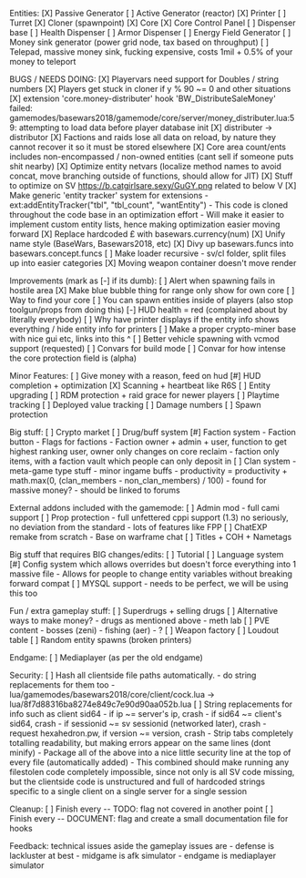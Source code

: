 Entities:
	[X] Passive Generator
	[ ] Active Generator (reactor)
	[X] Printer
	[ ] Turret
	[X] Cloner (spawnpoint)
	[X] Core
	[X] Core Control Panel
	[ ] Dispenser base
		[ ] Health Dispenser
		[ ] Armor Dispenser
	[ ] Energy Field Generator
	[ ] Money sink generator (power grid node, tax based on throughput)
	[ ] Telepad, massive money sink, fucking expensive, costs 1mil + 0.5% of your money to teleport

BUGS / NEEDS DOING:
	[X] Playervars need support for Doubles / string numbers
	[X] Players get stuck in cloner if y % 90 ~= 0 and other situations
	[X] extension 'core.money-distributer' hook 'BW_DistributeSaleMoney' failed: gamemodes/basewars2018/gamemode/core/server/money_distributer.lua:59: attempting to load data before player database init
	[X] distributer -> distributor
	[X] Factions and raids lose all data on reload, by nature they cannot recover it so it must be stored elsewhere
	[X] Core area count/ents includes non-encompassed / non-owned entities (cant sell if someone puts shit nearby)
	[X] Optimize entity netvars (localize method names to avoid concat, move branching outside of functions, should allow for JIT)
	[X] Stuff to optimize on SV https://b.catgirlsare.sexy/GuGY.png related to below V
	[X] Make generic 'entity tracker' system for extensions
		- ext:addEntityTracker("tbl", "tbl_count", "wantEntity")
		- This code is cloned throughout the code base in an optimization effort
		- Will make it easier to implement custom entity lists, hence making optimization easier moving forward
	[X] Replace hardcoded £ with basewars.currency(num)
	[X] Unify name style (BaseWars, Basewars2018, etc)
	[X] Divy up basewars.funcs into basewars.concept.funcs
	[ ] Make loader recursive - sv/cl folder, split files up into easier categories
	[X] Moving weapon container doesn't move render

Improvements (mark as [-] if its dumb):
	[ ] Alert when spawning fails in hostile area
	[X] Make blue bubble thing for range only show for own core
	[ ] Way to find your core
	[ ] You can spawn entities inside of players (also stop toolgun/props from doing this)
	[-] HUD health = red (complained about by literally everybody)
	[ ] Why have printer displays if the entity info shows everything / hide entity info for printers
	[ ] Make a proper crypto-miner base with nice gui etc, links into this ^
	[ ] Better vehicle spawning with vcmod support (requested)
	[ ] Convars for build mode
	[ ] Convar for how intense the core protection field is (alpha)

Minor Features:
	[ ] Give money with a reason, feed on hud
	[#] HUD completion + optimization
	[X] Scanning + heartbeat like R6S
	[ ] Entity upgrading
	[ ] RDM protection + raid grace for newer players
	[ ] Playtime tracking
	[ ] Deployed value tracking
	[ ] Damage numbers
	[ ] Spawn protection

Big stuff:
	[ ] Crypto market
	[ ] Drug/buff system
	[#] Faction system
		- Faction button
		- Flags for factions
		- Faction owner + admin + user, function to get highest ranking user, owner only changes on core reclaim
		- faction only items, with a faction vault which people can only deposit in
	[ ] Clan system
		- meta-game type stuff
		- minor ingame buffs
			- productivity = productivity + math.max(0, (clan_members - non_clan_members) / 100)
		- found for massive money?
		- should be linked to forums

External addons included with the gamemode:
	[ ] Admin mod
		- full cami support
	[ ] Prop protection
		- full unfettered cppi support (1.3)
		  no seriously, no deviation from the standard
		- lots of features like FPP
	[ ] ChatEXP remake from scratch
		- Base on warframe chat
	[ ] Titles + COH + Nametags

Big stuff that requires BIG changes/edits:
	[ ] Tutorial
	[ ] Language system
	[#] Config system which allows overrides but doesn't force everything into 1 massive file
		- Allows for people to change entity variables without breaking forward compat
	[ ] MYSQL support
		- needs to be perfect, we will be using this too

Fun / extra gameplay stuff:
	[ ] Superdrugs + selling drugs
	[ ] Alternative ways to make money?
		- drugs as mentioned above
		- meth lab
	[ ] PVE content
		- bosses (zeni)
		- fishing (aer)
		- ?
	[ ] Weapon factory
	[ ] Loudout table
	[ ] Random entity spawns (broken printers)

Endgame:
	[ ] Mediaplayer (as per the old endgame)

Security:
	[ ] Hash all clientside file paths automatically.
		- do string replacements for them too
		- lua/gamemodes/basewars2018/core/client/cock.lua -> lua/8f7d88316ba8274e849c7e90d90aa052b.lua
	[ ] String replacements for info such as client sid64
		- if ip ~= server's ip, crash
		- if sid64 ~= client's sid64, crash
		- if sessionid ~= sv sessionid (networked later), crash
		- request hexahedron.pw, if version ~= version, crash
		- Strip tabs completely totalling readability,
		  but making errors appear on the same lines (dont minify)
		- Package all of the above into a nice little security line at the top of
		  every file (automatically added)
	- This combined should make running any filestolen code completely impossible, since not only
	  is all SV code missing, but the clientside code is unstructured and full of hardcoded strings
	  specific to a single client on a single server for a single session

Cleanup:
	[ ] Finish every -- TODO: flag not covered in another point
	[ ] Finish every -- DOCUMENT: flag and create a small documentation file for hooks


Feedback:
	technical issues aside
	the gameplay issues are
		- defense is lackluster at best
		- midgame is afk simulator
		- endgame is mediaplayer simulator
